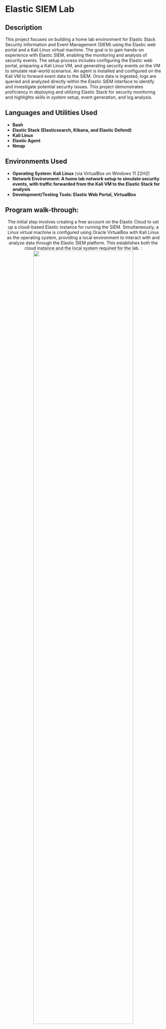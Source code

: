 <h1>Elastic SIEM Lab</h1>


<h2>Description</h2>

This project focuses on building a home lab environment for Elastic Stack Security Information and Event Management (SIEM) using the Elastic web portal and a Kali Linux virtual machine. The goal is to gain hands-on experience with Elastic SIEM, enabling the monitoring and analysis of security events. The setup process includes configuring the Elastic web portal, preparing a Kali Linux VM, and generating security events on the VM to simulate real-world scenarios. An agent is installed and configured on the Kali VM to forward event data to the SIEM. Once data is ingested, logs are queried and analyzed directly within the Elastic SIEM interface to identify and investigate potential security issues. This project demonstrates proficiency in deploying and utilizing Elastic Stack for security monitoring and highlights skills in system setup, event generation, and log analysis.
<br />


<h2>Languages and Utilities Used</h2>

- <b>Bash</b> 
- <b>Elastic Stack (Elasticsearch, Kibana, and Elastic Defend)</b>
- <b>Kali Linux</b>
- <b>Elastic Agent</b>
- <b>Nmap</b>
   
<h2>Environments Used </h2>

- <b>Operating System: Kali Linux</b> (via VirtualBox on Windows 11 22H2)
- <b>Network Environment: A home lab network setup to simulate security events, with traffic forwarded from the Kali VM to the Elastic Stack for analysis</b>
- <b>Development/Testing Tools: Elastic Web Portal, VirtualBox</b>

<h2>Program walk-through:</h2>

<p align="center">
The initial step involves creating a free account on the Elastic Cloud to set up a cloud-based Elastic instance for running the SIEM. Simultaneously, a Linux virtual machine is configured using Oracle VirtualBox with Kali Linux as the operating system, providing a local environment to interact with and analyze data through the Elastic SIEM platform. This establishes both the cloud instance and the local system required for the lab. : <br/>
<img src="https://i.imgur.com/TskEBzh.png" height="80%" width="80%" 
<br />
<img src="https://i.imgur.com/timOwKb.png" height="80%" width="80%" alt="Elastic SIEM Lab Steps"/>
<br />
<br />
The Elastic Agent is installed on the Kali VM to collect and forward security-related events to the Elastic SIEM instance. This involves downloading and configuring the agent software to ensure it communicates effectively with the Elastic Cloud. After installation, the agent's status is verified using the command sudo systemctl status elastic-agent.service, confirming it is active and correctly forwarding logs for analysis. This step establishes the data collection pipeline necessary for monitoring and analysis in the Elastic SIEM platform. :  <br/>
<img src="https://i.imgur.com/eFEz27F.png" height="80%" width="80%" alt="Elastic SIEM Lab Steps"/>
<br /> 
<img src="https://i.imgur.com/b9JIsYO.png" height="80%" width="80%" alt="Elastic SIEM Lab Steps"/>
<br /r>
<img src="https://i.imgur.com/rmuDxxr.png" height="80%" width="80%" alt="Elastic SIEM Lab Steps"/>
<br />
<br />
To ensure the Elastic Agent is functioning correctly, security-related events are generated on the Kali VM using Nmap, a powerful network exploration and security auditing tool. Nmap is used to scan for open ports, identify operating systems, and gather network details, creating events that the Elastic Agent forwards to the Elastic SIEM. Commands like nmap -sS <ip address>, nmap -sT <ip address>, and nmap -p- <ip address> are run to generate meaningful data. These scans produce events such as detected open ports and identified services, which validate the agent's ability to capture and forward security-relevant information. : <br/>
<img src="https://i.imgur.com/AGKwT0w.png" height="80%" width="80%" alt="Elastic SIEM Lab Steps"/>
<br />
<br />
With data successfully forwarded from the Kali VM to the Elastic SIEM, the next step is to query and analyze the logs within the SIEM platform. By examining the telemetry, you can identify and investigate security incidents, gaining insights into how threats are detected and managed. This process provides a practical understanding of security operations and incident response in real-world scenarios. :  <br/>
<img src="https://i.imgur.com/YTJYVqF.png" height="80%" width="80%" alt="Elastic SIEM Lab Steps"/>
<br />
<br />
I captured the private key used by the browser during an SSL handshake by setting the SSLKEYLOGFILE environment variable to specify the file path for storing private keys. This allowed the browser to log the keys used in SSL encryption. I then switched the host from google.com to nhs.uk to generate more traffic and encrypted data for capture, providing a richer dataset for analysis. :  <br/>
<img src="https://imgur.com/xZVSOJg.png" height="80%" width="80%" alt="Network Traffic Analysis & Decryption with Logging Tool Steps"/>
<br />
<br />
I configured the protocol by setting the TLS Pre-Master Secret log file, enabling the decryption of captured encrypted traffic. This allowed me to analyze the encrypted data in plain text for detailed examination. :  <br/>
<img src="https://imgur.com/59yPtaJ.png" height="80%" width="80%" alt="Network Traffic Analysis & Decryption with Logging Tool Steps"/>
<br />
<br />
I used Wireshark to review the captured packets and analyze the decrypted data, focusing on the SSL handshake. This allowed me to examine the traffic in various formats, providing a detailed view of the handshake process and encrypted communications. :  <br/>
<img src="https://imgur.com/EsvGkPU.png" height="80%" width="80%" alt="Network Traffic Analysis & Decryption with Logging Tool Steps"/>
<br />
<br />
Observe the decrypted data:  <br/>
<img src="https://imgur.com/e34VzbD.png" height="80%" width="80%" alt="Network Traffic Analysis & Decryption with Logging Tool Steps"/>
</p>
